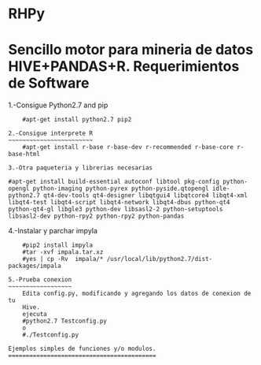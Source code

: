 # RHPy
Sencillo motor para mineria de datos HIVE+PANDAS+R.
Requerimientos de Software
==========================

1.-Consigue Python2.7 and pip
~~~~~~~~~~~~~~~~~~~~~~~~~~~~~
    #apt-get install python2.7 pip2

2.-Consigue interprete R
~~~~~~~~~~~~~~~~~~~~~~~~
    #apt-get install r-base r-base-dev r-recommended r-base-core r-base-html

3.-Otra paqueteria y librerias necesarias
~~~~~~~~~~~~~~~~~~~~~~~~~~~~~~~~~~~~~~~~~
    #apt-get install build-essential autoconf libtool pkg-config python-opengl python-imaging python-pyrex python-pyside.qtopengl idle-python2.7 qt4-dev-tools qt4-designer libqtgui4 libqtcore4 libqt4-xml libqt4-test libqt4-script libqt4-network libqt4-dbus python-qt4 python-qt4-gl libgle3 python-dev libsasl2-2 python-setuptools libsasl2-dev python-rpy2 python-rpy2 python-pandas

4.-Instalar y parchar impyla
~~~~~~~~~~~~~~~~~~~~~~~~~~~~
    #pip2 install impyla
    #tar -xvf impala.tar.xz
    #yes | cp -Rv  impala/* /usr/local/lib/python2.7/dist-packages/impala

5.-Prueba conexion
~~~~~~~~~~~~~~~~~~
    Edita config.py, modificando y agregando los datos de conexion de tu
    Hive.
    ejecuta 
    #python2.7 Testconfig.py 
    o
    #./Testconfig.py

Ejemplos simples de funciones y/o modulos.
==========================================

